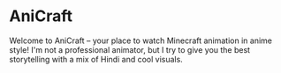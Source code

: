 # AniCraft
Welcome to AniCraft – your place to watch Minecraft animation in anime style! I'm not a professional animator, but I try to give you the best storytelling with a mix of Hindi and cool visuals.
